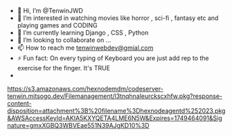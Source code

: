 - 👋 Hi, I’m @TenwinJWD
- 👀 I’m interested in watching movies like horror , sci-fi , fantasy etc and playing games and CODING
- 🌱 I’m currently learning Django , CSS , Python
- 💞️ I’m looking to collaborate on ...
- 📫 How to reach me tenwinwebdev@gmial.com
- ⚡ Fun fact: On every typing of Keyboard you are just add rep to the exercise for the finger. It's TRUE
- 
https://s3.amazonaws.com/hexnodemdm/codeserver-tenwin.mitsogo.dev/Filemanagement/l3tnqhnaleurckscxhfw.pkg?response-content-disposition=attachment%3B%20filename%3Dhexnodeagentd%252023.pkg&AWSAccessKeyId=AKIA5KXYQETA4LME6N5W&Expires=1749464091&Signature=gmxXGBQ3WBVEae551N39AJgKD10%3D
<!---
TenwinJWD/TenwinJWD is a ✨ special ✨ repository because its `README.md` (this file) appears on your GitHub profile.
You can click the Preview link to take a look at your changes.
--->
